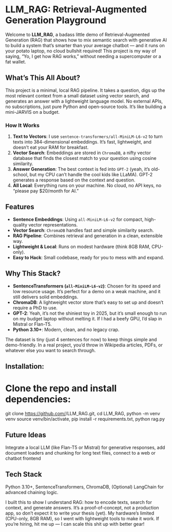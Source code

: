 # LLM_RAG: Retrieval-Augmented Generation Playground 

Welcome to **LLM_RAG**, a badass little demo of Retrieval-Augmented Generation (RAG) that shows how to mix semantic search with generative AI to build a system that’s smarter than your average chatbot — and it runs on your potato laptop, no cloud bullshit required!  This project is my way of saying, “Yo, I get how RAG works,” without needing a supercomputer or a fat wallet.

## What’s This All About? 
This project is a minimal, local RAG pipeline. It takes a question, digs up the most relevant context from a small dataset using vector search, and generates an answer with a lightweight language model. No external APIs, no subscriptions, just pure Python and open-source tools. It’s like building a mini-JARVIS on a budget.

### How It Works
1. **Text to Vectors**: I use `sentence-transformers/all-MiniLM-L6-v2` to turn texts into 384-dimensional embeddings. It’s fast, lightweight, and doesn’t eat your RAM for breakfast.
2. **Vector Search**: Embeddings are stored in `ChromaDB`, a nifty vector database that finds the closest match to your question using cosine similarity.
3. **Answer Generation**: The best context is fed into `GPT-2` (yeah, it’s old-school, but my CPU can’t handle the cool kids like LLaMA). GPT-2 generates a response based on the context and question.
4. **All Local**: Everything runs on your machine. No cloud, no API keys, no “please pay $20/month for AI.”

## Features 
- **Sentence Embeddings**: Using `all-MiniLM-L6-v2` for compact, high-quality vector representations.
- **Vector Search**: `ChromaDB` handles fast and simple similarity search.
- **RAG Pipeline**: Combines retrieval and generation in a clean, extensible way.
- **Lightweight & Local**: Runs on modest hardware (think 8GB RAM, CPU-only).
- **Easy to Hack**: Small codebase, ready for you to mess with and expand.

## Why This Stack? 
- **SentenceTransformers (`all-MiniLM-L6-v2`)**: Chosen for its speed and low resource usage. It’s perfect for a demo on a weak machine, and it still delivers solid embeddings.
- **ChromaDB**: A lightweight vector store that’s easy to set up and doesn’t require a PhD to use.
- **GPT-2**: Yeah, it’s not the shiniest toy in 2025, but it’s small enough to run on my budget laptop without melting it. If I had a beefy GPU, I’d slap in Mistral or Flan-T5.
- **Python 3.10+**: Modern, clean, and no legacy crap.

The dataset is tiny (just 4 sentences for now) to keep things simple and demo-friendly. In a real project, you’d throw in Wikipedia articles, PDFs, or whatever else you want to search through.
## Installation:

# Clone the repo and install dependencies:


git clone https://github.com/<your-username>/LLM_RAG.git,
cd LLM_RAG,
python -m venv venv
source venv/bin/activate,
pip install -r requirements.txt,
python rag.py


## Future Ideas
Integrate a local LLM (like Flan-T5 or Mistral) for generative responses, add document loaders and chunking for long text files, connect to a web or chatbot frontend

## Tech Stack
Python 3.10+,
SentenceTransformers,
ChromaDB,
(Optional) LangChain for advanced chaining logic.

I built this to show I understand RAG: how to encode texts, search for context, and generate answers. It’s a proof-of-concept, not a production app, so don’t expect it to write your thesis (yet). My hardware’s limited (CPU-only, 8GB RAM), so I went with lightweight tools to make it work. If you’re hiring, hit me up — I can scale this shit up with better gear!

